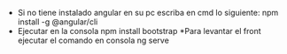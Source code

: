 * Si no tiene instalado angular en su pc escriba en cmd lo siguiente: npm install -g @angular/cli
* Ejecutar en la consola npm install bootstrap
*Para levantar el front ejecutar el comando en consola ng serve
